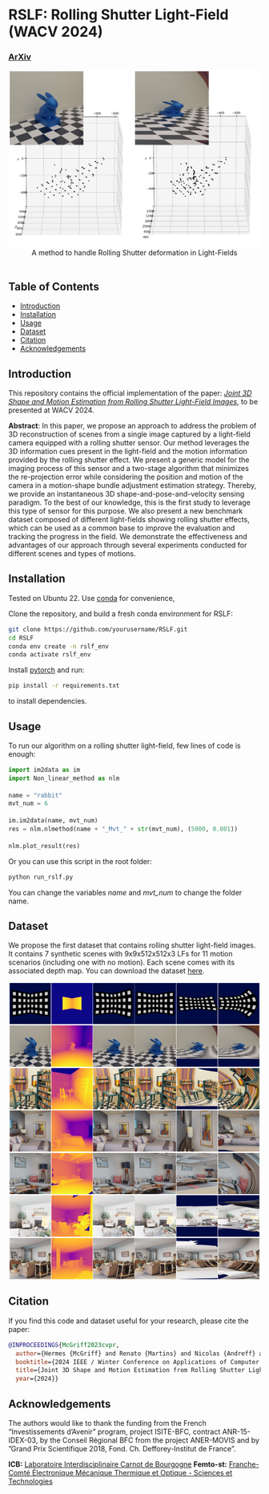 
# RSLF: Rolling Shutter Light-Field (WACV 2024)
### [ArXiv](https://arxiv.org/abs/2311.01292)
<div align="center">
<img src='./figs/Plot.png' align="center" width="640"/> <br>
A method to handle Rolling Shutter deformation in Light-Fields <br><br>
</div>

## Table of Contents
- [Introduction](#introduction)
- [Installation](#installation)
- [Usage](#usage)
- [Dataset](#dataset)
- [Citation](#citation)
- [Acknowledgements](#acknowledgements)


## Introduction
This repository contains the official implementation of the paper: *[Joint 3D Shape and Motion Estimation from Rolling Shutter Light-Field Images](https://arxiv.org/abs/2311.01292)*, to be presented at WACV 2024.

**Abstract**: In this paper, we propose an approach to address the problem of 3D reconstruction of scenes from a single image captured by a light-field camera equipped with a rolling shutter sensor. Our method leverages the 3D information cues present in the light-field and the motion information provided by the rolling shutter effect. We present a generic model for the imaging process of this sensor and a two-stage algorithm that minimizes the re-projection error while considering the position and motion of the camera in a motion-shape bundle adjustment  estimation strategy. Thereby, we provide an instantaneous 3D shape-and-pose-and-velocity sensing paradigm. To the best of our knowledge, this is the first study to leverage this type of sensor for this purpose. We also present a new benchmark dataset composed of different light-fields showing rolling shutter effects, which can be used as a common base to improve the evaluation and tracking the progress in the field. We demonstrate the effectiveness and advantages of our approach through several experiments conducted for different scenes and types of motions.


## Installation
Tested on Ubuntu 22.
Use [conda](https://docs.conda.io/en/latest/miniconda.html) for convenience,

Clone the repository, and build a fresh conda environment for RSLF:
```bash
git clone https://github.com/yourusername/RSLF.git
cd RSLF
conda env create -n rslf_env
conda activate rslf_env
```
Install [pytorch](https://pytorch.org/get-started) and run:
```bash
pip install -r requirements.txt
```
to install dependencies.

## Usage

To run our algorithm on a rolling shutter light-field, few lines of code is enough:
```python
import im2data as im
import Non_linear_method as nlm

name = "rabbit"
mvt_num = 6

im.im2data(name, mvt_num)
res = nlm.nlmethod(name + "_Mvt_" + str(mvt_num), (5000, 0.001))

nlm.plot_result(res)

```
Or you can use this script in the root folder:
```bash
python run_rslf.py
```
You can change the variables *name* and *mvt_num* to change the folder name.

## Dataset
We propose the first dataset that contains rolling shutter light-field images. It contains 7 synthetic scenes with 9x9x512x512x3 LFs for 11 motion scenarios (including one with no motion). Each scene comes with its associated depth map. You can download the dataset [here](https://github.com/ICB-Vision-AI/RSLF/releases/download/Dataset/Dataset.zip).

<img align="center" src='./figs/Dataset.png' align="center" width=860 />

## Citation
If you find this code and dataset useful for your research, please cite the paper:

```bibtex
@INPROCEEDINGS{McGriff2023cvpr,
  author={Hermes {McGriff} and Renato {Martins} and Nicolas {Andreff} and Cédric {Demonceaux}},
  booktitle={2024 IEEE / Winter Conference on Applications of Computer Vision (WACV)}, 
  title={Joint 3D Shape and Motion Estimation from Rolling Shutter Light-Field Images}, 
  year={2024}}
```

## Acknowledgements
The authors would like to thank the funding from the French “Investissements d’Avenir” program, project ISITE-BFC, contract ANR-15-IDEX-03, by the Conseil Régional BFC from the project ANER-MOVIS and by ”Grand Prix Scientifique 2018, Fond. Ch. Defforey-Institut de France”.

**ICB:** [Laboratoire Interdisciplinaire Carnot de Bourgogne](https://icb.u-bourgogne.fr/)
**Femto-st:** [Franche-Comté Électronique Mécanique Thermique et Optique - Sciences et Technologies](https://www.femto-st.fr/fr)

